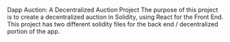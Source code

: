 Dapp Auction: A Decentralized Auction Project 
The purpose of this project is to create a decentralized auction in Solidity, using React for the Front End. 
This project has two different solidity files for the back end / decentralized portion of the app. 
